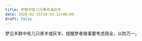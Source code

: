 ```yaml
---
title: 羊群中有几只黑羊或灰羊
date: 2020-02-15T20:54:12+08:00
draft: false
---
```


梦见羊群中有几只黑羊或灰羊，提醒梦者做事要考虑周全，以防万一。